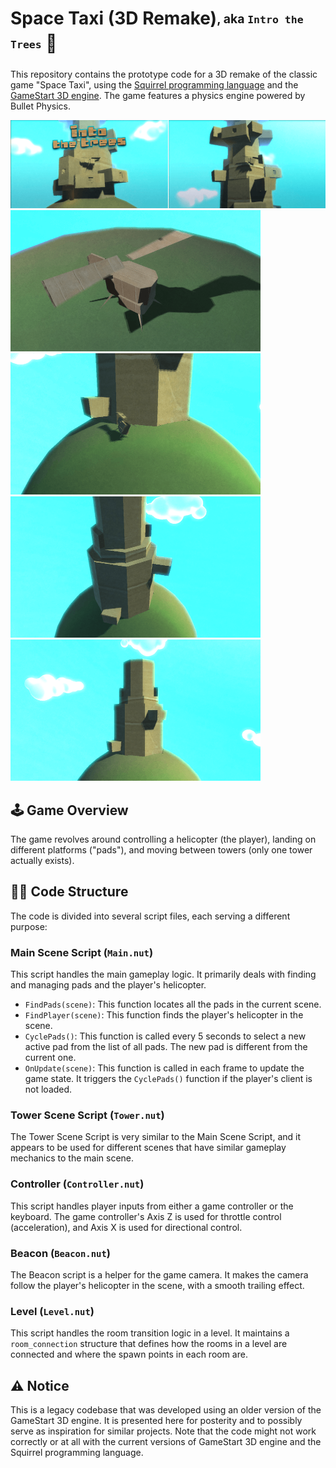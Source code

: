 # Space Taxi (3D Remake)<sub><sup>, aka `Intro the Trees`</sup></sub> :helicopter:

This repository contains the prototype code for a 3D remake of the classic game "Space Taxi", using the [Squirrel programming language](https://github.com/albertodemichelis/squirrel) and the [GameStart 3D engine](https://www.youtube.com/@GameStart3D/videos). The game features a physics engine powered by Bullet Physics.

![Space Taxi Screenshot 0](img/space-taxi-shot_00_thumb.png)
<BR>
![Space Taxi Screenshot 1](img/space-taxi-shot_01_thumb.png)
![Space Taxi Screenshot 2](img/space-taxi-shot_02_thumb.png)
<BR>
![Space Taxi Screenshot 3](img/space-taxi-shot_03_thumb.png)
![Space Taxi Screenshot 4](img/space-taxi-shot_04_thumb.png)

## :joystick: Game Overview

The game revolves around controlling a helicopter (the player), landing on different platforms ("pads"), and moving between towers (only one tower actually exists).

## :woman_technologist: Code Structure

The code is divided into several script files, each serving a different purpose:

### Main Scene Script (`Main.nut`)

This script handles the main gameplay logic. It primarily deals with finding and managing pads and the player's helicopter.

- `FindPads(scene)`: This function locates all the pads in the current scene.
- `FindPlayer(scene)`: This function finds the player's helicopter in the scene.
- `CyclePads()`: This function is called every 5 seconds to select a new active pad from the list of all pads. The new pad is different from the current one.
- `OnUpdate(scene)`: This function is called in each frame to update the game state. It triggers the `CyclePads()` function if the player's client is not loaded.

### Tower Scene Script (`Tower.nut`)

The Tower Scene Script is very similar to the Main Scene Script, and it appears to be used for different scenes that have similar gameplay mechanics to the main scene.

### Controller (`Controller.nut`)

This script handles player inputs from either a game controller or the keyboard. The game controller's Axis Z is used for throttle control (acceleration), and Axis X is used for directional control.

### Beacon (`Beacon.nut`)

The Beacon script is a helper for the game camera. It makes the camera follow the player's helicopter in the scene, with a smooth trailing effect.

### Level (`Level.nut`)

This script handles the room transition logic in a level. It maintains a `room_connection` structure that defines how the rooms in a level are connected and where the spawn points in each room are.

## :warning: Notice

This is a legacy codebase that was developed using an older version of the GameStart 3D engine. It is presented here for posterity and to possibly serve as inspiration for similar projects. Note that the code might not work correctly or at all with the current versions of GameStart 3D engine and the Squirrel programming language.
